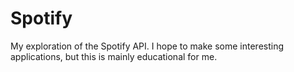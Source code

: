 # Spotify
My exploration of the Spotify API. I hope to make some interesting applications, but this is mainly educational for me.
